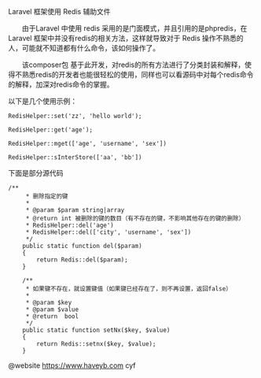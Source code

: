 Laravel 框架使用 Redis 辅助文件

　　由于Laravel 中使用 redis 采用的是门面模式，并且引用的是phpredis，在Laravel 框架中并没有redis的相关方法，这样就导致对于 Redis 操作不熟悉的人，可能就不知道都有什么命令，该如何操作了。

　　该composer包 基于此开发，对redis的所有方法进行了分类封装和解释，使得不熟悉redis的开发者也能很轻松的使用，同样也可以看源码中对每个redis命令的解释，加深对redis命令的掌握。

以下是几个使用示例：

```
RedisHelper::set('zz', 'hello world');
```
```
RedisHelper::get('age');
```

```
RedisHelper::mget(['age', 'username', 'sex'])
```

```
RedisHelper::sInterStore(['aa', 'bb'])
```

下面是部分源代码

```
/**
     * 删除指定的键
     *
     * @param $param string|array
     * @return int 被删除的键的数目（有不存在的键，不影响其他存在的键的删除）
     * RedisHelper::del('age')
     * RedisHelper::del(['city', 'username', 'sex'])
     */
    public static function del($param)
    {
        return Redis::del($param);
    }

    /**
     * 如果键不存在，就设置键值（如果键已经存在了，则不再设置，返回false）
     *
     * @param $key
     * @param $value
     * @return  bool
     */
    public static function setNx($key, $value)
    {
        return Redis::setnx($key, $value);
    }
```

@website https://www.haveyb.com
cyf
